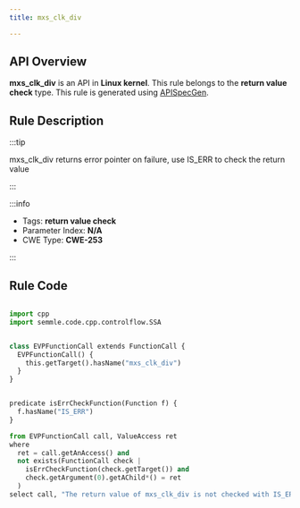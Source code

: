 ```yaml
---
title: mxs_clk_div

---
```



## API Overview
**mxs_clk_div** is an API in **Linux kernel**. This rule belongs to the **return value check** type. This rule is generated using [APISpecGen](../../tools/APISpecGen).
## Rule Description

:::tip

mxs_clk_div returns error pointer on failure, use IS_ERR to check the return value

:::

:::info

- Tags: **return value check**
- Parameter Index: **N/A**
- CWE Type: **CWE-253**

:::

## Rule Code
```python

import cpp
import semmle.code.cpp.controlflow.SSA


class EVPFunctionCall extends FunctionCall {
  EVPFunctionCall() {
    this.getTarget().hasName("mxs_clk_div")
  }
}


predicate isErrCheckFunction(Function f) {
  f.hasName("IS_ERR") 
}

from EVPFunctionCall call, ValueAccess ret
where
  ret = call.getAnAccess() and
  not exists(FunctionCall check |
    isErrCheckFunction(check.getTarget()) and
    check.getArgument(0).getAChild*() = ret
  )
select call, "The return value of mxs_clk_div is not checked with IS_ERR."
    
```